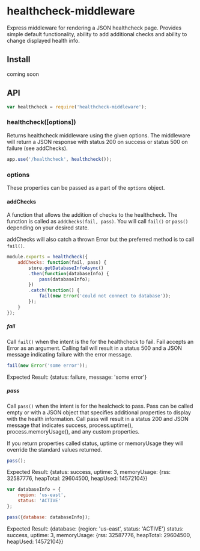 # healthcheck-middleware
Express middleware for rendering a JSON healthcheck page. Provides simple default functionality, ability to add additional checks and ability to change displayed health info.

## Install

coming soon

## API

```js
var healthcheck = require('healthcheck-middleware');
```

### healthcheck([options])
Returns healthcheck middleware using the given options. The middleware will return a JSON response with status 200 on success or status 500 on failure (see addChecks).

```js
app.use('/healthcheck', healthcheck());
```

### options
These properties can be passed as a part of the `options` object.

#### addChecks
A function that allows the addition of checks to the healthcheck. The function is called as `addChecks(fail, pass)`. You will call `fail()` or `pass()` depending on your desired state.

addChecks will also catch a thrown Error but the preferred method is to call `fail()`.

```js
module.exports = healthcheck({
	addChecks: function(fail, pass) {
		store.getDatabaseInfoAsync()
		.then(function(databaseInfo) {
			pass(databaseInfo);
		})
		.catch(function() {
			fail(new Error('could not connect to database'));
		});
	}
});
```

##### fail
Call `fail()` when the intent is the for the healthcheck to fail. Fail accepts an Error as an argument. Calling fail will result in a status 500 and a JSON message indicating failure with the error message.

```js
fail(new Error('some error'));
```

Expected Result: {status: failure, message: 'some error'}

##### pass
Call `pass()` when the intent is for the healcheck to pass. Pass can be called empty or with a JSON object that specifies additional properties to display with the health information. Call pass will result in a status 200 and JSON message that indicates success, process.uptime(), process.memoryUsage(), and any custom properties.

If you return properties called status, uptime or memoryUsage they will override the standard values returned.

```js
pass();
```

Expected Result: {status: success, uptime: 3, memoryUsage: {rss: 32587776, heapTotal: 29604500, heapUsed: 14572104}}

```js
var databaseInfo = {
	region: 'us-east',
	status: 'ACTIVE'
};

pass({database: databaseInfo});
```

Expected Result: {database: {region: 'us-east', status: 'ACTIVE'} status: success, uptime: 3, memoryUsage: {rss: 32587776, heapTotal: 29604500, heapUsed: 14572104}}

